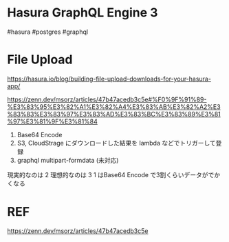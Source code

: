 # Hasura GraphQL Engine 3

#hasura #postgres #graphql

# File Upload

https://hasura.io/blog/building-file-upload-downloads-for-your-hasura-app/

https://zenn.dev/msorz/articles/47b47acedb3c5e#%F0%9F%91%89-%E3%83%95%E3%82%A1%E3%82%A4%E3%83%AB%E3%82%A2%E3%83%83%E3%83%97%E3%83%AD%E3%83%BC%E3%83%89%E3%81%97%E3%81%9F%E3%81%84

1. Base64 Encode
2. S3, CloudStrage にダウンロードした結果を lambda などでトリガーして登録
3. graphql multipart-formdata (未対応)

現実的なのは 2
理想的なのは 3
1 はBase64 Encode で3割くらいデータがでかくなる


# REF
https://zenn.dev/msorz/articles/47b47acedb3c5e
